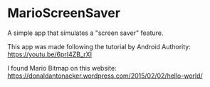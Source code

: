 # MarioScreenSaver
A simple app that simulates a "screen saver" feature.

This app was made following the tutorial by Android Authority: https://youtu.be/6prI4ZB_rXI

I found Mario Bitmap on this website: https://donaldantonacker.wordpress.com/2015/02/02/hello-world/
